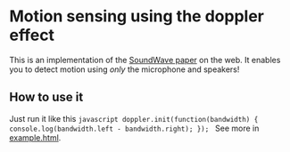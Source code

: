 # Motion sensing using the doppler effect
This is an implementation of the [SoundWave paper](http://research.microsoft.com/en-us/um/redmond/groups/cue/publications/guptasoundwavechi2012.pdf)
on the web. It enables you to detect motion using _only_ the microphone and speakers!

## How to use it
Just run it like this
``javascript
doppler.init(function(bandwidth) {
  console.log(bandwidth.left - bandwidth.right);
});
``
See more in [example.html](example.html).

